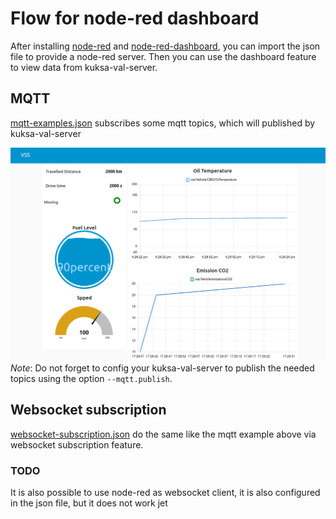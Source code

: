# Flow for node-red dashboard

After installing [node-red](https://nodered.org/) and [node-red-dashboard](https://flows.nodered.org/node/node-red-dashboard), you can import the json file to provide a node-red server. Then you can use the dashboard feature to view data from kuksa-val-server.

## MQTT
[mqtt-examples.json](./mqtt-examples.json) subscribes some mqtt topics, which will published by kuksa-val-server

![screenshot](./node-red-screenshot.png)
*Note*: Do not forget to config your kuksa-val-server to publish the needed topics using the option `--mqtt.publish`.

## Websocket subscription
[websocket-subscription.json](./websocket-subscription.json) do the same like the mqtt example above via websocket subscription feature.

### TODO
It is also possible to use node-red as websocket client, it is also configured in the json file, but it does not work jet
